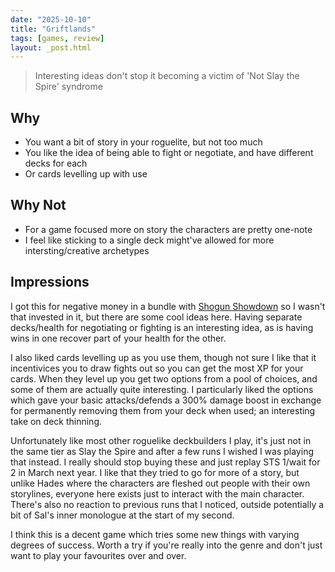 ```yaml
---
date: "2025-10-10"
title: "Griftlands"
tags: [games, review]
layout: _post.html
---
```


> Interesting ideas don't stop it becoming a victim of 'Not Slay the Spire' syndrome

## Why

- You want a bit of story in your roguelite, but not too much
- You like the idea of being able to fight or negotiate, and have different decks for each
- Or cards levelling up with use

## Why Not

- For a game focused more on story the characters are pretty one-note
- I feel like sticking to a single deck might've allowed for more intersting/creative archetypes

## Impressions

I got this for negative money in a bundle with [Shogun Showdown](/games/reviews/shogun_showdown.md) so I wasn't that invested in it, but there are some cool ideas here. Having separate decks/health for negotiating or fighting is an interesting idea, as is having wins in one recover part of your health for the other.

I also liked cards levelling up as you use them, though not sure I like that it incentivices you to draw fights out so you can get the most XP for your cards. When they level up you get two options from a pool of choices, and some of them are actually quite interesting. I particularly liked the options which gave your basic attacks/defends a 300% damage boost in exchange for permanently removing them from your deck when used; an interesting take on deck thinning.

Unfortunately like most other roguelike deckbuilders I play, it's just not in the same tier as Slay the Spire and after a few runs I wished I was playing that instead. I really should stop buying these and just replay STS 1/wait for 2 in March next year. I like that they tried to go for more of a story, but unlike Hades where the characters are fleshed out people with their own storylines, everyone here exists just to interact with the main character. There's also no reaction to previous runs that I noticed, outside potentially a bit of Sal's inner monologue at the start of my second.

I think this is a decent game which tries some new things with varying degrees of success. Worth a try if you're really into the genre and don't just want to play your favourites over and over.
